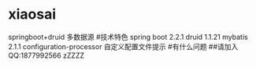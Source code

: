 # xiaosai
springboot+druid 多数据源
#技术特色
spring boot 2.2.1
druid 1.1.21
mybatis 2.1.1
configuration-processor 自定义配置文件提示
#有什么问题
##请加入QQ:1877992566
zZZZZ

